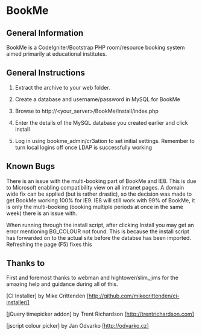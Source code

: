 BookMe
======================

General Information
--------------------

BookMe is a CodeIgniter/Bootstrap PHP room/resource booking system aimed primarily
at educational institutes.


General Instructions
---------------------

1. Extract the archive to your web folder.

2. Create a database and username/password in MySQL for BookMe

3. Browse to http://<your_server>/BookMe/install/index.php

4. Enter the details of the MySQL database you created earlier and click install

5. Log in using bookme_admin/cr3ation to set initial settings.  Remember to turn
local logins off once LDAP is successfully working


Known Bugs
---------------------

There is an issue with the multi-booking part of BookMe and IE8.  This is due to
Microsoft enabling compatibility view on all intranet pages.
A domain wide fix can be applied (but is rather drastic), so the decision was made
to get BookMe working 100% for IE9.
IE8 will still work with 99% of BookMe, it is only the multi-booking (booking multiple
periods at once in the same week) there is an issue with.

When running through the install script, after clicking Install you may get an error
mentioning BG_COLOUR not found.  This is because the install script has forwarded on to
the actual site before the databse has been imported.  
Refreshing the page (F5) fixes this

Thanks to
---------------------

First and foremost thanks to webman and hightower/slim_jims for the amazing help
and guidance during all of this.

[CI Installer] by Mike Crittenden [http://github.com/mikecrittenden/ci-installer/]

[jQuery timepicker addon] by Trent Richardson [http://trentrichardson.com]

[jscript colour picker] by Jan Odvarko [http://odvarko.cz]